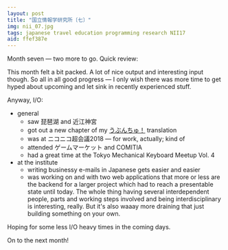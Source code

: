 ```yaml
---
layout: post
title: "国立情報学研究所〔七〕"
img: nii_07.jpg
tags: japanese travel education programming research NII17
aid: ffef387e
---
```


Month seven — two more to go. Quick review:

This month felt a bit packed. A lot of nice output and interesting input though. So all in all good progress — I only wish there was more time to get hyped about upcoming and let sink in recently experienced stuff.

Anyway, I/O:

* general
    * saw <span class="mixlang"><span class="swap" swap="Lake Biwa(ko? — the ko means lake)"><span class="inner">琵琶湖</span></span></span> and <span class="mixlang"><span class="swap" swap="the shrine where the anual Karuta chapionship takes place"><span class="inner">近江神宮</span></span></span>
    * got out a new chapter of my [<span class="mixlang"><span class="swap" swap="Ubunchu!"><span class="inner">うぶんちゅ！</span></span></span>](?a=d932debd) translation
    * was at <span class="mixlang"><span class="swap" swap="the Japan equivalent of Vidcon if it were hosted by YouTube (?)"><span class="inner">ニコニコ超会議2018</span></span></span> — for work, actually; kind of
    * attended <span class="mixlang"><span class="swap" swap="Game Market"><span class="inner">ゲームマーケット</span></span></span> and COMITIA
    * had a great time at the Tokyo Mechanical Keyboard Meetup Vol. 4
* at the institute
    * writing businessy e-mails in Japanese gets easier and easier
    * was working on and with two web applications that more or less are the backend for a larger project which had to reach a presentable state until today. The whole thing having several interdependent people, parts and working steps involved and being interdisciplinary is interesting, really. But it's also waaay more draining that just building something on your own.

Hoping for some less I/O heavy times in the coming days. 

On to the next month!